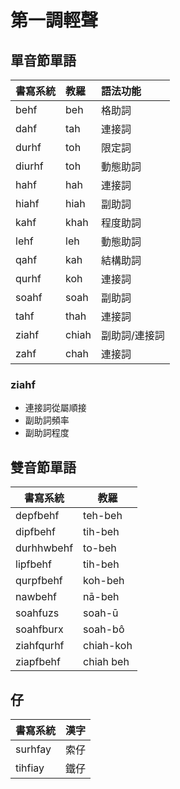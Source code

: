 # 第一調輕聲

## 單音節單語

| 書寫系統 | 教羅 | 語法功能 |
| :--- | :--- | :--- |
| behf | beh | 格助詞 |
| dahf | tah | 連接詞 |
| durhf | toh | 限定詞 |
| diurhf | toh | 動態助詞 |
| hahf | hah | 連接詞 |
| hiahf | hiah | 副助詞 |
| kahf | khah | 程度助詞 |
| lehf | leh | 動態助詞 |
| qahf | kah | 結構助詞 |
| qurhf | koh | 連接詞 |
| soahf | soah | 副助詞 |
| tahf | thah | 連接詞 |
| ziahf | chiah | 副助詞/連接詞 |
| zahf | chah | 連接詞 |

### ziahf

* 連接詞從屬順接
* 副助詞頻率
* 副助詞程度

## 雙音節單語

| 書寫系統 | 教羅 |
| --- | --- |
| depfbehf | teh-beh |
| dipfbehf | tih-beh |
| durhhwbehf | to-beh |
| lipfbehf | tih-beh |
| qurpfbehf | koh-beh |
| nawbehf | nā-beh |
| soahfuzs | soah-ū |
| soahfburx | soah-bô |
| ziahfqurhf | chiah-koh |
| ziapfbehf | chiah beh |

## 仔

| 書寫系統 | 漢字 |
| :--- | :--- |
| surhfay | 索仔 |
| tihfiay | 鐵仔 |
